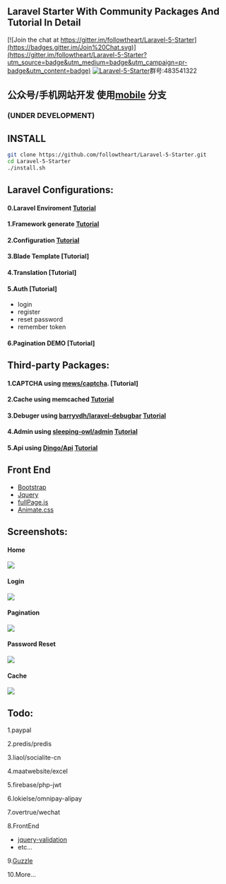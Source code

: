 ## Laravel Starter With Community Packages And  Tutorial In Detail

[![Join the chat at https://gitter.im/followtheart/Laravel-5-Starter](https://badges.gitter.im/Join%20Chat.svg)](https://gitter.im/followtheart/Laravel-5-Starter?utm_source=badge&utm_medium=badge&utm_campaign=pr-badge&utm_content=badge)
<a target="_blank" href="http://shang.qq.com/wpa/qunwpa?idkey=cef2c1c0b0217f1522dc753c3d395df725ada3578a77e09d8d7ad67e34fb66e8"><img border="0" src="http://pub.idqqimg.com/wpa/images/group.png" alt="Laravel-5-Starter" title="Laravel-5-Starter"></a>群号:483541322

## 公众号/手机网站开发 使用[mobile](https://github.com/followtheart/Laravel-5-Starter/tree/mobile) 分支

### (UNDER DEVELOPMENT)


## INSTALL

```bash
git clone https://github.com/followtheart/Laravel-5-Starter.git
cd Laravel-5-Starter
./install.sh
```


## Laravel Configurations:
#### 0.Laravel Enviroment  [Tutorial](tutorial/step-0-laravel-env.md)
#### 1.Framework generate  [Tutorial](tutorial/step-1-laravel-generate.md)
#### 2.Configuration   [Tutorial](tutorial/step-2-laravel-configure.md)
#### 3.Blade Template   [Tutorial]
<!-- (tutorial/step-3-laravel-blade-layout.md) -->
#### 4.Translation  [Tutorial]
<!-- (tutorial/step-4-laravel-localization.md) -->
#### 5.Auth [Tutorial]
<!-- (tutorial/step-5-laravel-auth.md) -->
  *    login
  *    register
  *    reset password
  *    remember token

#### 6.Pagination DEMO [Tutorial]
<!-- (tutorial/step-7-laravel-pagination.md) -->
<!-- ### Laravel  Custom -->

##  Third-party Packages:
#### 1.CAPTCHA using [mews/captcha](https://github.com/mewebstudio/captcha.git). [Tutorial]
<!-- (tutorial/step-6-package-captcha.md) -->

#### 2.Cache using memcached  [Tutorial](tutorial/step-8-laravel-cache-memcached.md)

#### 3.Debuger using [barryvdh/laravel-debugbar](https://github.com/barryvdh/laravel-debugbar.git)   [Tutorial](tutorial/step-9-package-laravel-debugbar.md)

#### 4.Admin using [sleeping-owl/admin](https://github.com/sleeping-owl/admin.git) [Tutorial](tutorial/step-10-package-admin.md)

#### 5.Api using [Dingo/Api](https://github.com/dingo/api.git)  [Tutorial](https://github.com/followtheart/Laravel-5-Starter/blob/master/tutorial/step-11-package-dingo-api.md)

## Front End
* [Bootstrap](https://github.com/twbs/bootstrap.git)
* [Jquery](https://github.com/jquery/jquery.git)
* [fullPage.js](https://github.com/alvarotrigo/fullPage.js.git)
* [Animate.css](https://github.com/daneden/animate.css.git)


## Screenshots:

#### Home
![](https://raw.githubusercontent.com/followtheart/Laravel-5-Starter/master/screenshots/home.png)
#### Login
![](https://raw.githubusercontent.com/followtheart/Laravel-5-Starter/master/screenshots/login.png)
#### Pagination
![](https://raw.githubusercontent.com/followtheart/Laravel-5-Starter/master/screenshots/pagination.png)
#### Password Reset
![](https://raw.githubusercontent.com/followtheart/Laravel-5-Starter/master/screenshots/reset.png)
#### Cache
![](https://raw.githubusercontent.com/followtheart/Laravel-5-Starter/master/screenshots/z-cache.png)


## Todo:

1.paypal

2.predis/predis

3.liaol/socialite-cn

4.maatwebsite/excel

5.firebase/php-jwt

6.lokielse/omnipay-alipay

7.overtrue/wechat

8.FrontEnd
* [jquery-validation](https://github.com/jzaefferer/jquery-validation.git)
* etc...

9.[Guzzle](https://github.com/guzzle/guzzle)

10.More...
